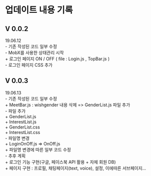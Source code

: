 <h1> 업데이트 내용 기록 </h1>

<h2> V 0.0.2 </h2> 19.06.12 <br/>
 - 기존 작성된 코드 일부 수정 <br/>
 - MobX를 사용한 상태관리 시작 <br/>
   + 로그인 페이지 ON / OFF ( file : Login.js , TopBar.js ) <br/>
 - 로그인 페이지 CSS 추가 <br/>

 <h2> V 0.0.3 </h2> 19.06.13 <br/>
 - 기존 작성된 코드 일부 수정 <br/>
   + MeetBar.js : wishgender 내용 삭제 => GenderList.js 파일 추가 <br/>
 - 파일 추가 <br/>
   + GenderList.js <br/>
   + InterestList.js <br/>
   + GenderList.css <br/>
   + InterestList.css <br/>
 - 파일명 변경 <br/>
   + LoginOnOff.js => OnOff.js <br/>
   + 파일명 변경에 따른 일부 코드 수정 <br/>
 - 추후 계획 <br/>
   + 로그인 기능 구현(구글, 페이스북 API 활용 + 자체 회원 DB) <br/>
   + 페이지 구현 : 프로필, 채팅페이지(text, voice), 설정, 이에따른 서브페이지... <br/>
